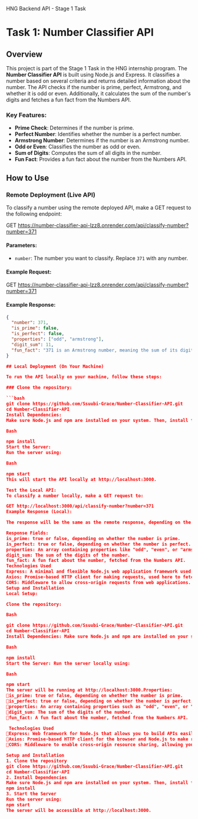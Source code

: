 HNG Backend API - Stage 1 Task


# Task 1: Number Classifier API

## Overview
This project is part of the Stage 1 Task in the HNG internship program. The **Number Classifier API** is built using Node.js and Express. It classifies a number based on several criteria and returns detailed information about the number. The API checks if the number is prime, perfect, Armstrong, and whether it is odd or even. Additionally, it calculates the sum of the number's digits and fetches a fun fact from the Numbers API.

### Key Features:
- **Prime Check**: Determines if the number is prime.
- **Perfect Number**: Identifies whether the number is a perfect number.
- **Armstrong Number**: Determines if the number is an Armstrong number.
- **Odd or Even**: Classifies the number as odd or even.
- **Sum of Digits**: Computes the sum of all digits in the number.
- **Fun Fact**: Provides a fun fact about the number from the Numbers API.

##  How to Use

### Remote Deployment (Live API)
To classify a number using the remote deployed API, make a GET request to the following endpoint:

GET https://number-classifier-api-lzz8.onrender.com/api/classify-number?number=371


#### Parameters:
- `number`: The number you want to classify. Replace `371` with any number.

#### Example Request:
GET https://number-classifier-api-lzz8.onrender.com/api/classify-number?number=371

#### Example Response:
```json
{
  "number": 371,
  "is_prime": false,
  "is_perfect": false,
  "properties": ["odd", "armstrong"],
  "digit_sum": 11,
  "fun_fact": "371 is an Armstrong number, meaning the sum of its digits raised to the power of 3 equals the number itself."
}

## Local Deployment (On Your Machine)

To run the API locally on your machine, follow these steps:

### Clone the repository:

```bash
git clone https://github.com/Ssuubi-Grace/Number-Classifier-API.git
cd Number-Classifier-API
Install Dependencies:
Make sure Node.js and npm are installed on your system. Then, install the necessary dependencies:

Bash

npm install
Start the Server:
Run the server using:

Bash

npm start
This will start the API locally at http://localhost:3000.

Test the Local API:
To classify a number locally, make a GET request to:

GET http://localhost:3000/api/classify-number?number=371
Example Response (Local):

The response will be the same as the remote response, depending on the number you provide.

Response Fields:
is_prime: true or false, depending on whether the number is prime.
is_perfect: true or false, depending on whether the number is perfect.
properties: An array containing properties like "odd", "even", or "armstrong".
digit_sum: The sum of the digits of the number.
fun_fact: A fun fact about the number, fetched from the Numbers API.
Technologies Used
Express: A minimal and flexible Node.js web application framework used to build the API.
Axios: Promise-based HTTP client for making requests, used here to fetch fun facts about the number from the Numbers API.
CORS: Middleware to allow cross-origin requests from web applications.
Setup and Installation
Local Setup:

Clone the repository:

Bash

git clone https://github.com/Ssuubi-Grace/Number-Classifier-API.git
cd Number-Classifier-API
Install Dependencies: Make sure Node.js and npm are installed on your system. Then, install the necessary dependencies:

Bash

npm install
Start the Server: Run the server locally using:

Bash

npm start
The server will be running at http://localhost:3000.Properties:
is_prime: true or false, depending on whether the number is prime.
is_perfect: true or false, depending on whether the number is perfect.
properties: An array containing properties such as "odd", "even", or "armstrong".
digit_sum: The sum of the digits of the number.
fun_fact: A fun fact about the number, fetched from the Numbers API.

 Technologies Used
Express: Web framework for Node.js that allows you to build APIs easily.
Axios: Promise-based HTTP client for the browser and Node.js to make requests (used to fetch the fun fact from Numbers API).
CORS: Middleware to enable cross-origin resource sharing, allowing your API to be accessed from different origins.

Setup and Installation
1. Clone the repository
git clone https://github.com/Ssuubi-Grace/Number-Classifier-API.git
cd Number-Classifier-API
2. Install Dependencies
Make sure Node.js and npm are installed on your system. Then, install the necessary dependencies:
npm install
3. Start the Server
Run the server using:
npm start
The server will be accessible at http://localhost:3000.

